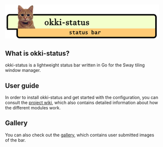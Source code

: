 # ![logo](docs/logo.png "okki-status for swaywm")

## What is okki-status?

okki-status is a lightweight status bar written in Go for the Sway tiling window manager.

## User guide

In order to install okki-status and get started with the configuration, you can consult the [project wiki](https://github.com/gar-r/okki-status/wiki), which also contains detailed information about how the different modules work.

## Gallery

You can also check out the [gallery](https://github.com/gar-r/okki-status/wiki/Gallery), which contains user submitted images of the bar.
